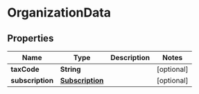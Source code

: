 

# OrganizationData


## Properties

| Name | Type | Description | Notes |
|------------ | ------------- | ------------- | -------------|
|**taxCode** | **String** |  |  [optional] |
|**subscription** | [**Subscription**](Subscription.md) |  |  [optional] |



